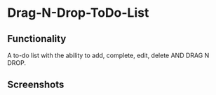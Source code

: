 # Drag-N-Drop-ToDo-List

## Functionality

A to-do list with the ability to add, complete, edit, delete AND DRAG N DROP. 

## Screenshots
